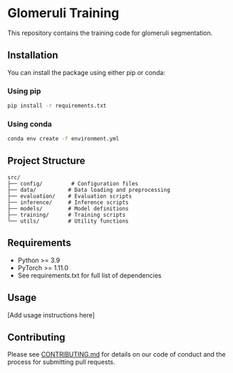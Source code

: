 # Glomeruli Training

This repository contains the training code for glomeruli segmentation.

## Installation

You can install the package using either pip or conda:

### Using pip
```bash
pip install -r requirements.txt
```

### Using conda
```bash
conda env create -f environment.yml
```

## Project Structure

```
src/
├── config/         # Configuration files
├── data/          # Data loading and preprocessing
├── evaluation/    # Evaluation scripts
├── inference/     # Inference scripts
├── models/        # Model definitions
├── training/      # Training scripts
└── utils/         # Utility functions
```

## Requirements

- Python >= 3.9
- PyTorch >= 1.11.0
- See requirements.txt for full list of dependencies

## Usage

[Add usage instructions here]

## Contributing

Please see [CONTRIBUTING.md](CONTRIBUTING.md) for details on our code of conduct and the process for submitting pull requests.

